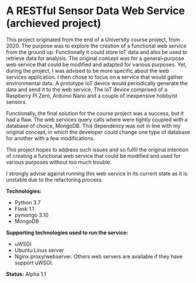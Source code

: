 # A RESTful Sensor Data Web Service (archieved project)
This project originated from the end of a University course project, from 2020. The purpose was to explore the creation of a functional web service from the ground up. Functionally it could store IoT data and also be used to retrieve data for analysis. The original concept was for a general-purpose web service that could be modified and adapted for various purposes.  Yet, during the project, I was advised to be more specific about the web services application. I then chose to focus on a service that would gather environmental data. A prototype IoT device would periodically generate the data and send it to the web service, The IoT device comprised of a Raspberry PI Zero, Arduino Nano and a couple of inexpensive hobbyist sensors.  

Functionally, the final solution for the course project was a success, but it had a flaw.  The web services query calls where were tightly coupled with a database of choice, MongoDB. This dependency was not in line with my original concept, in which the developer could change one type of database for another with a few modifications.  

This project hopes to address such issues and so fulfil the original intention of creating a functional web service that could be modified and used for various purposes without too much trouble. 

I strongly advise against running this web service in its current state as it is unstable due to the refactoring process.  

**Technologies:**
+ Python 3.7
+ Flask 1.1
+ pymongo 3.10
+ MongoDB

**Supporting technologies used to run the service:**
+ uWSGI
+ Ubuntu Linux server
+ Nginx proxy/webserver. Others web servers are available if they have support uWSGI. 

**Status:**
Alpha 1.1   
